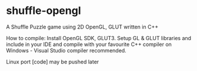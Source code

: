 shuffle-opengl
==============

A Shuffle Puzzle game using 2D OpenGL, GLUT written in C++ 

How to compile:
Install OpenGL SDK, GLUT3. Setup GL & GLUT libraries and include in your IDE and compile with your favourite C++ compiler on Windows - Visual Studio compiler recommended.

Linux port [code] may be pushed later
